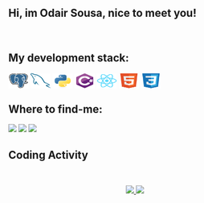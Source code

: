 ## Hi, im Odair Sousa, nice to meet you!

<br/>

## My development stack:
<div style="display: inline_block">
  <img align="center" alt="Oda-SQL" height="30" width="40" src="https://raw.githubusercontent.com/devicons/devicon/master/icons/postgresql/postgresql-original.svg"> 
  <img align="center" alt="Oda-SQL" height="30" width="40" src="https://raw.githubusercontent.com/devicons/devicon/master/icons/mysql/mysql-original.svg">  
  <img align="center" alt="Oda-Python" height="30" width="40" src="https://raw.githubusercontent.com/devicons/devicon/master/icons/python/python-original.svg">
  <img align="center" alt="Oda-Csharp" height="30" width="40" src="https://raw.githubusercontent.com/devicons/devicon/master/icons/csharp/csharp-original.svg">
  <img align="center" alt="Oda-React" height="30" width="40" src="https://raw.githubusercontent.com/devicons/devicon/master/icons/react/react-original.svg">
  <img align="center" alt="Oda-HTML" height="30" width="40" src="https://raw.githubusercontent.com/devicons/devicon/master/icons/html5/html5-original.svg">
  <img align="center" alt="Oda-CSS" height="30" width="40" src="https://raw.githubusercontent.com/devicons/devicon/master/icons/css3/css3-original.svg">
</div>

## Where to find-me:
<div>
  <a href="https://www.instagram.com/odairozeias5/" target="_blank"><img src="https://img.shields.io/badge/-Instagram-%23E4405F?style=for-the-badge&logo=instagram&logoColor=white" target="_blank""></a>
  <a href="mailto:odair.o@outlook.com"><img src="https://img.shields.io/badge/-Gmail-%23333?style=for-the-badge&logo=gmail&logoColor=white" target="_blank"></a>
  <a href="https://www.linkedin.com/in/odair-sousa-2aa959168/" target="_blank"><img src="https://img.shields.io/badge/-LinkedIn-%230077B5?style=for-the-badge&logo=linkedin&logoColor=white" target="_blank"></a>
</div>

## Coding Activity

<br/>

<p align="center">
  
<p/>

<div align="center">
  <a href="https://github.com/odair-sousa">
  <img height="150em" src="https://github-readme-stats.vercel.app/api?username=odair-sousa&show_icons=true&theme=dracula&include_all_commits=true&count_private=true"/>
  <img height="150em" src="https://github-readme-stats.vercel.app/api/top-langs/?username=odair-sousa&layout=compact&langs_count=7&theme=dracula&include_all_commits=true&count_private=true"/>
</div>
